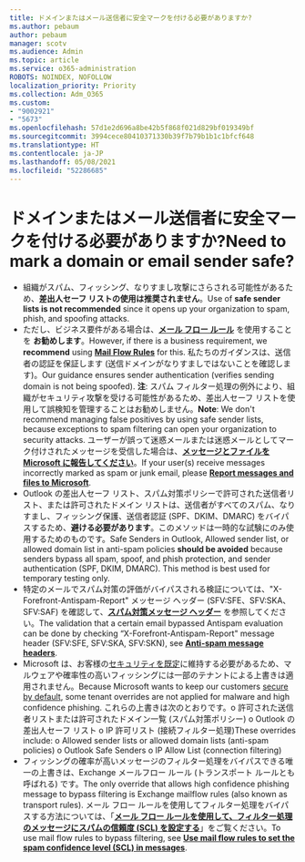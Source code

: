 ```yaml
---
title: ドメインまたはメール送信者に安全マークを付ける必要がありますか?
ms.author: pebaum
author: pebaum
manager: scotv
ms.audience: Admin
ms.topic: article
ms.service: o365-administration
ROBOTS: NOINDEX, NOFOLLOW
localization_priority: Priority
ms.collection: Adm_O365
ms.custom:
- "9002921"
- "5673"
ms.openlocfilehash: 57d1e2d696a8be42b5f868f021d829bf019349bf
ms.sourcegitcommit: 3994cece80410371330b39f7b79b1b1c1bfcf648
ms.translationtype: HT
ms.contentlocale: ja-JP
ms.lasthandoff: 05/08/2021
ms.locfileid: "52286685"
---
```

# <a name="need-to-mark-a-domain-or-email-sender-safe"></a><span data-ttu-id="d99b8-102">ドメインまたはメール送信者に安全マークを付ける必要がありますか?</span><span class="sxs-lookup"><span data-stu-id="d99b8-102">Need to mark a domain or email sender safe?</span></span>

- <span data-ttu-id="d99b8-103">組織がスパム、フィッシング、なりすまし攻撃にさらされる可能性があるため、**差出人セーフ リストの使用は推奨されません**。</span><span class="sxs-lookup"><span data-stu-id="d99b8-103">Use of **safe sender lists is not recommended** since it opens up your organization to spam, phish, and spoofing attacks.</span></span>
- <span data-ttu-id="d99b8-104">ただし、ビジネス要件がある場合は、**[メール フロー ルール](https://docs.microsoft.com/microsoft-365/security/office-365-security/create-safe-sender-lists-in-office-365?view=o365-worldwide#recommended-use-mail-flow-rules)** を使用することを **お勧めします**。</span><span class="sxs-lookup"><span data-stu-id="d99b8-104">However, if there is a business requirement, we **recommend** using **[Mail Flow Rules](https://docs.microsoft.com/microsoft-365/security/office-365-security/create-safe-sender-lists-in-office-365?view=o365-worldwide#recommended-use-mail-flow-rules)** for this.</span></span> <span data-ttu-id="d99b8-105">私たちのガイダンスは、送信者の認証を保証します (送信ドメインがなりすましではないことを確認します)。</span><span class="sxs-lookup"><span data-stu-id="d99b8-105">Our guidance ensures sender authentication (verifies sending domain is not being spoofed).</span></span> <span data-ttu-id="d99b8-106">**注**: スパム フィルター処理の例外により、組織がセキュリティ攻撃を受ける可能性があるため、差出人セーフ リストを使用して誤検知を管理することはお勧めしません。</span><span class="sxs-lookup"><span data-stu-id="d99b8-106">**Note**: We don't recommend managing false positives by using safe sender lists, because exceptions to spam filtering can open your organization to security attacks.</span></span> <span data-ttu-id="d99b8-107">ユーザーが誤って迷惑メールまたは迷惑メールとしてマーク付けされたメッセージを受信した場合は、**[メッセージとファイルを Microsoft に報告してください](https://protection.office.com/reportsubmission)**。</span><span class="sxs-lookup"><span data-stu-id="d99b8-107">If your user(s) receive messages incorrectly marked as spam or junk email, please **[Report messages and files to Microsoft](https://protection.office.com/reportsubmission)**.</span></span>
- <span data-ttu-id="d99b8-p102">Outlook の差出人セーフ リスト、スパム対策ポリシーで許可された送信者リスト、または許可されたドメイン リストは、送信者がすべてのスパム、なりすまし、フィッシング保護、送信者認証 (SPF、DKIM、DMARC) をバイパスするため、**避ける必要があります**。このメソッドは一時的な試験にのみ使用するためのものです。</span><span class="sxs-lookup"><span data-stu-id="d99b8-p102">Safe Senders in Outlook, Allowed sender list, or allowed domain list in anti-spam policies **should be avoided** because senders bypass all spam, spoof, and phish protection, and sender authentication (SPF, DKIM, DMARC). This method is best used for temporary testing only.</span></span>
- <span data-ttu-id="d99b8-110">特定のメールでスパム対策の評価がバイパスされる検証については、"X-Forefront-Antispam-Report" メッセージ ヘッダー (SFV:SFE、SFV:SKA、SFV:SAF) を確認して、**[スパム対策メッセージ ヘッダー](https://docs.microsoft.com/microsoft-365/security/office-365-security/anti-spam-message-headers)** を参照してください。</span><span class="sxs-lookup"><span data-stu-id="d99b8-110">The validation that a certain email bypassed Antispam evaluation can be done by checking “X-Forefront-Antispam-Report" message header (SFV:SFE, SFV:SKA, SFV:SKN), see **[Anti-spam message headers](https://docs.microsoft.com/microsoft-365/security/office-365-security/anti-spam-message-headers)**.</span></span>
- <span data-ttu-id="d99b8-111">Microsoft は、お客様の[セキュリティを既定](https://docs.microsoft.com/microsoft-365/security/office-365-security/secure-by-default#exceptions)に維持する必要があるため、マルウェアや確率性の高いフィッシングには一部のテナントによる上書きは適用されません。</span><span class="sxs-lookup"><span data-stu-id="d99b8-111">Because Microsoft wants to keep our customers [secure by default](https://docs.microsoft.com/microsoft-365/security/office-365-security/secure-by-default#exceptions), some tenant overrides are not applied for malware and high confidence phishing.</span></span> <span data-ttu-id="d99b8-112">これらの上書きは次のとおりです。o   許可された送信者リストまたは許可されたドメイン一覧 (スパム対策ポリシー) o   Outlook の差出人セーフ リスト o   IP 許可リスト (接続フィルター処理)</span><span class="sxs-lookup"><span data-stu-id="d99b8-112">These overrides include: o   Allowed sender lists or allowed domain lists (anti-spam policies) o   Outlook Safe Senders o   IP Allow List (connection filtering)</span></span> 
- <span data-ttu-id="d99b8-113">フィッシングの確率が高いメッセージのフィルター処理をバイパスできる唯一の上書きは、Exchange メールフロー ルール (トランスポート ルールとも呼ばれる) です。</span><span class="sxs-lookup"><span data-stu-id="d99b8-113">The only override that allows high confidence phishing message to bypass filtering is Exchange mailflow rules (also known as transport rules).</span></span> <span data-ttu-id="d99b8-114">メール フロー ルールを使用してフィルター処理をバイパスする方法については、「**[メール フロー ルールを使用して、フィルター処理のメッセージにスパムの信頼度 (SCL) を設定する](https://docs.microsoft.com/microsoft-365/security/office-365-security/use-mail-flow-rules-to-set-the-spam-confidence-level-scl-in-messages)**」をご覧ください。</span><span class="sxs-lookup"><span data-stu-id="d99b8-114">To use mail flow rules to bypass filtering, see **[Use mail flow rules to set the spam confidence level (SCL) in messages](https://docs.microsoft.com/microsoft-365/security/office-365-security/use-mail-flow-rules-to-set-the-spam-confidence-level-scl-in-messages)**.</span></span>